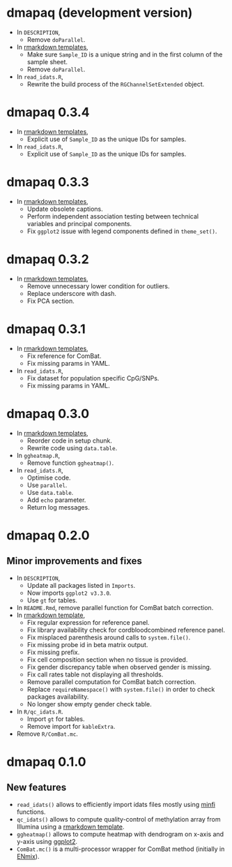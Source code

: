 # dmapaq (development version)

* In `DESCRIPTION`,
    + Remove `doParallel`.
* In [rmarkdown templates](inst/rmarkdown/templates),
    + Make sure `Sample_ID` is a unique string and in the first column of the sample sheet.
    + Remove `doParallel`.
* In `read_idats.R`,
    + Rewrite the build process of the `RGChannelSetExtended` object.

# dmapaq 0.3.4

* In [rmarkdown templates](inst/rmarkdown/templates),
    + Explicit use of `Sample_ID` as the unique IDs for samples.
* In `read_idats.R`,
    + Explicit use of `Sample_ID` as the unique IDs for samples.

# dmapaq 0.3.3

* In [rmarkdown templates](inst/rmarkdown/templates),
    + Update obsolete captions.
    + Perform independent association testing between technical variables and principal components.
    + Fix `ggplot2` issue with legend components defined in `theme_set()`.

# dmapaq 0.3.2

* In [rmarkdown templates](inst/rmarkdown/templates),
    + Remove unnecessary lower condition for outliers.
    + Replace underscore with dash.
    + Fix PCA section.

# dmapaq 0.3.1

* In [rmarkdown templates](inst/rmarkdown/templates),
    + Fix reference for ComBat.
    + Fix missing params in YAML.
* In `read_idats.R`,
    + Fix dataset for population specific CpG/SNPs.
    + Fix missing params in YAML.

# dmapaq 0.3.0

* In [rmarkdown templates](inst/rmarkdown/templates),
    + Reorder code in setup chunk.
    + Rewrite code using `data.table`.
* In `ggheatmap.R`,
    + Remove function `ggheatmap()`.
* In `read_idats.R`,
    + Optimise code.
    + Use `parallel`.
    + Use `data.table`.
    + Add `echo` parameter.
    + Return log messages.

# dmapaq 0.2.0

## Minor improvements and fixes

* In `DESCRIPTION`, 
    + Update all packages listed in `Imports`.
    + Now imports `ggplot2 v3.3.0`.
    + Use `gt` for tables.
* In `README.Rmd`, remove parallel function for ComBat batch correction.
* In [rmarkdown template](inst/rmarkdown/templates/qc_idats/skeleton/skeleton.Rmd),
    + Fix regular expression for reference panel.
    + Fix library availability check for cordbloodcombined reference panel.
    + Fix misplaced parenthesis around calls to `system.file()`.
    + Fix missing probe id in beta matrix output.
    + Fix missing prefix.
    + Fix cell composition section when no tissue is provided.
    + Fix gender discrepancy table when observed gender is missing.
    + Fix call rates table not displaying all thresholds.
    + Remove parallel computation for ComBat batch correction.
    + Replace `requireNamespace()` with `system.file()` in order to check packages availability.
    + No longer show empty gender check table.
* In `R/qc_idats.R`.
    + Import `gt` for tables.
    + Remove import for `kableExtra`.
* Remove `R/ComBat.mc`.

# dmapaq 0.1.0

## New features

* `read_idats()` allows to efficiently import idats files mostly 
    using [minfi](https://bioconductor.org/packages/minfi/) functions.
* `qc_idats()` allows to compute quality-control of methylation array from Illumina 
    using a [rmarkdown template](inst/rmarkdown/templates/qc_idats/skeleton/skeleton.Rmd).
* `ggheatmap()` allows to compute heatmap with dendrogram on x-axis and y-axis 
    using [ggplot2](https://ggplot2.tidyverse.org/).
* `ComBat.mc()` is a multi-processor wrapper for ComBat method 
    (initially in [ENmix](https://bioconductor.org/packages/ENmix/)).
